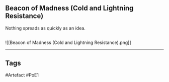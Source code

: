 ## Beacon of Madness (Cold and Lightning Resistance)
Nothing spreads as quickly as an idea.
##
![[Beacon of Madness (Cold and Lightning Resistance).png]]

---
## Tags
#Artefact
#PoE1